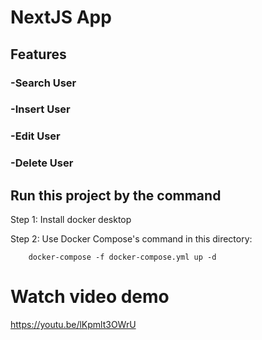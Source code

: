 # NextJS App

## Features

### -Search User

### -Insert User

### -Edit User

### -Delete User

## Run this project by the command

Step 1: Install docker desktop

Step 2: Use Docker Compose's command in this directory:

```
    docker-compose -f docker-compose.yml up -d
```

# Watch video demo

https://youtu.be/lKpmlt3OWrU
